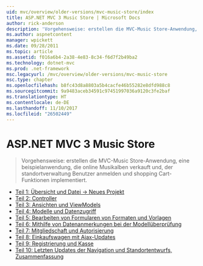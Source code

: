 ```yaml
---
uid: mvc/overview/older-versions/mvc-music-store/index
title: ASP.NET MVC 3 Music Store | Microsoft Docs
author: rick-anderson
description: 'Vorgehensweise: erstellen die MVC-Music Store-Anwendung, eine beispielanwendung, die online Musikalben verkauft und standortverwaltung Benutzer anmelden, implementiert, ein...'
ms.author: aspnetcontent
manager: wpickett
ms.date: 09/28/2011
ms.topic: article
ms.assetid: f016a6b4-2a38-4e83-8c34-f6d7f2b49ba2
ms.technology: dotnet-mvc
ms.prod: .net-framework
msc.legacyurl: /mvc/overview/older-versions/mvc-music-store
msc.type: chapter
ms.openlocfilehash: b8fc43d8a8803a5b4cacfe46b55282e8dfd988c8
ms.sourcegitcommit: 9a9483aceb34591c97451997036a9120c3fe2baf
ms.translationtype: HT
ms.contentlocale: de-DE
ms.lasthandoff: 11/10/2017
ms.locfileid: "26502449"
---
```

<a name="aspnet-mvc-3-music-store"></a>ASP.NET MVC 3 Music Store
====================
> Vorgehensweise: erstellen die MVC-Music Store-Anwendung, eine beispielanwendung, die online Musikalben verkauft und, der standortverwaltung Benutzer anmelden und shopping Cart-Funktionen implementiert.


- [Teil 1: Übersicht und Datei -> Neues Projekt](mvc-music-store-part-1.md)
- [Teil 2: Controller](mvc-music-store-part-2.md)
- [Teil 3: Ansichten und ViewModels](mvc-music-store-part-3.md)
- [Teil 4: Modelle und Datenzugriff](mvc-music-store-part-4.md)
- [Teil 5: Bearbeiten von Formularen von Formaten und Vorlagen](mvc-music-store-part-5.md)
- [Teil 6: Mithilfe von Datenanmerkungen bei der Modellüberprüfung](mvc-music-store-part-6.md)
- [Teil 7: Mitgliedschaft und Autorisierung](mvc-music-store-part-7.md)
- [Teil 8: Einkaufswagen mit Ajax-Updates](mvc-music-store-part-8.md)
- [Teil 9: Registrierung und Kasse](mvc-music-store-part-9.md)
- [Teil 10: Letzten Updates der Navigation und Standortentwurfs, Zusammenfassung](mvc-music-store-part-10.md)
